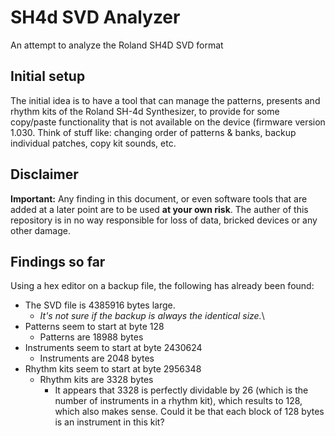 # SH4d SVD Analyzer

An attempt to analyze the Roland SH4D SVD format

## Initial setup

The initial idea is to have a tool that can manage the patterns, presents and rhythm kits of the Roland SH-4d Synthesizer, to provide for some copy/paste functionality that is not available on the device (firmware version 1.030. Think of stuff like: changing order of patterns & banks, backup individual patches, copy kit sounds, etc.

## Disclaimer

__Important:__ Any finding in this document, or even software tools that are added at a later point are to be used __at your own risk__. The auther of this repository is in no way responsible for loss of data, bricked devices or any other damage.

## Findings so far

Using a hex editor on a backup file, the following has already been found:

- The SVD file is 4385916 bytes large.
  - _It's not sure if the backup is always the identical size._\
- Patterns seem to start at byte 128
  - Patterns are 18988 bytes
- Instruments seem to start at byte 2430624
  - Instruments are 2048 bytes
- Rhythm kits seem to start at byte 2956348
  - Rhythm kits are 3328 bytes
    - It appears that 3328 is perfectly dividable by 26 (which is the number of instruments in a rhythm kit), which results to 128, which also makes sense. Could it be that each block of 128 bytes is an instrument in this kit?
